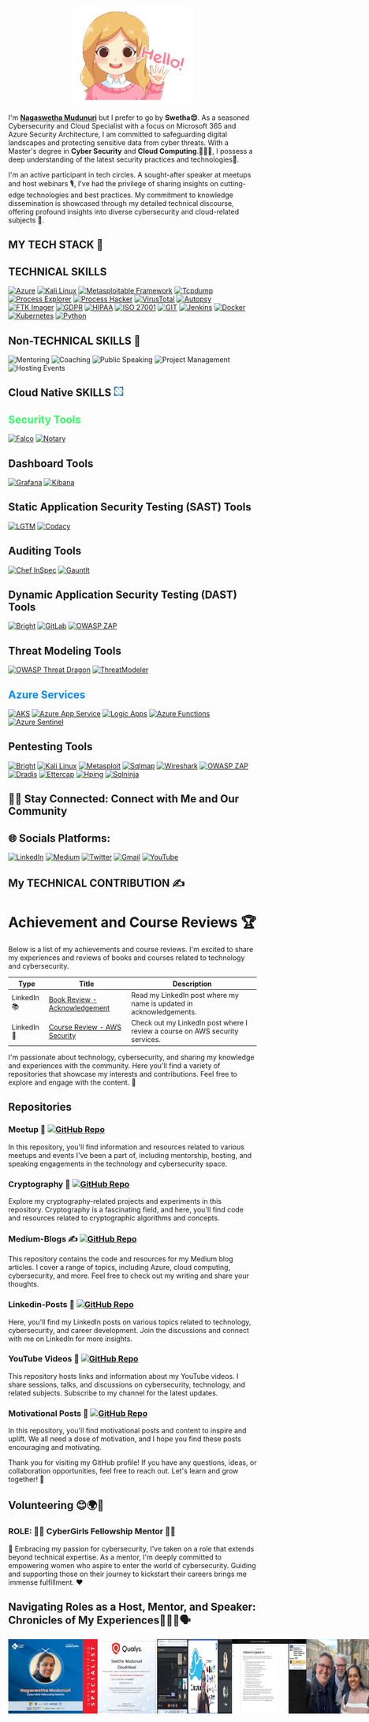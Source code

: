 <p align="center">
  <img src="https://github.com/iamswetha7/Gifs/blob/main/Swetha.gif" height="200" />
  </p>


I'm **[Nagaswetha Mudunuri](https://www.linkedin.com/in/swethamudunuri/)**  but I prefer to go by **Swetha😍**. 
As a seasoned Cybersecurity and Cloud Specialist with a focus on Microsoft 365 and Azure Security Architecture, I am committed to safeguarding digital landscapes and protecting sensitive data from cyber threats. With a Master's degree in **Cyber Security** and **Cloud Computing**.👩🏾‍💻, I possess a deep understanding of the latest security practices and technologies🌟.

I'm an active participant in tech circles. A sought-after speaker at meetups and host webinars 🎙️, I've had the privilege of sharing insights on cutting-edge technologies and best practices. My commitment to knowledge dissemination is showcased through my detailed technical discourse, offering profound insights into diverse cybersecurity and cloud-related subjects 🚀.

## MY TECH STACK 🚀
<div align="left">

## TECHNICAL SKILLS

[![Azure](https://img.shields.io/badge/Azure-%230078D4.svg?logo=Microsoft-Azure&logoColor=white)](https://azure.microsoft.com/)
[![Kali Linux](https://img.shields.io/badge/Kali%20Linux-%2315578B.svg?logo=Kali-Linux&logoColor=white)](https://www.kali.org/)
[![Metasploitable Framework](https://img.shields.io/badge/Metasploitable%20Framework-%23E16722.svg?logo=Metasploit&logoColor=white)](https://www.metasploit.com/)
[![Tcpdump](https://img.shields.io/badge/Tcpdump-%2331A8FF.svg?logo=Wireshark&logoColor=white)](https://www.tcpdump.org/)
[![Process Explorer](https://img.shields.io/badge/Process%20Explorer-%233C589A.svg?logo=Microsoft&logoColor=white)](https://docs.microsoft.com/en-us/sysinternals/downloads/process-explorer)
[![Process Hacker](https://img.shields.io/badge/Process%20Hacker-%23A44A3E.svg?logo=Process-Hacker&logoColor=white)](https://processhacker.sourceforge.io/)
[![VirusTotal](https://img.shields.io/badge/VirusTotal-%23E96B56.svg?logo=VirusTotal&logoColor=white)](https://www.virustotal.com/)
[![Autopsy](https://img.shields.io/badge/Autopsy-%23777BB4.svg?logo=Autopsy&logoColor=white)](https://www.sleuthkit.org/autopsy/)
[![FTK Imager](https://img.shields.io/badge/FTK%20Imager-%23E15B64.svg?logo=AccessData&logoColor=white)](https://accessdata.com/products-services/forensic-toolkit-ftk)
[![GDPR](https://img.shields.io/badge/GDPR-%231A73E8.svg)](https://gdpr.eu/)
[![HIPAA](https://img.shields.io/badge/HIPAA-%234BA2DA.svg)](https://www.hhs.gov/hipaa/)
[![ISO 27001](https://img.shields.io/badge/ISO%2027001-%23009CDE.svg)](https://www.iso.org/iso-27001-information-security.html)
[![GIT](https://img.shields.io/badge/GIT-%23F05032.svg?logo=Git&logoColor=white)](https://git-scm.com/)
[![Jenkins](https://img.shields.io/badge/Jenkins-%23D24939.svg?logo=Jenkins&logoColor=white)](https://www.jenkins.io/)
[![Docker](https://img.shields.io/badge/Docker-%232496ED.svg?logo=Docker&logoColor=white)](https://www.docker.com/)
[![Kubernetes](https://img.shields.io/badge/Kubernetes-%23326CE5.svg?logo=Kubernetes&logoColor=white)](https://kubernetes.io/)
[![Python](https://img.shields.io/badge/Python-%233776AB.svg?logo=Python&logoColor=white)](https://www.python.org/)

</div>



<div align="left">

## Non-TECHNICAL SKILLS 🚀

![Mentoring](https://img.shields.io/badge/Mentoring-%230097A7.svg?logoColor=white)
![Coaching](https://img.shields.io/badge/Coaching-%23FF6F61.svg?logoColor=white)
![Public Speaking](https://img.shields.io/badge/Public%20Speaking-%232D9FD9.svg?logoColor=white)
![Project Management](https://img.shields.io/badge/Project%20Management-%2365B32E.svg?logoColor=white)
![Hosting Events](https://img.shields.io/badge/Hosting%20Events-%23E97452.svg?logoColor=white)

</div>


## Cloud Native SKILLS <img src="https://github.com/iamswetha7/Gifs/blob/main/cncf.png" height ="20" width="20"/>

## <span style="color:#33FF66; text-align:left;">Security Tools</span>

<div align="left">
  <a href="https://falco.org/"><img src="https://img.shields.io/badge/Falco-%23323330.svg?logo=Falco&logoColor=white" alt="Falco"></a>
  <a href="https://www.notaryproject.io/"><img src="https://img.shields.io/badge/Notary-%232496ED.svg?logo=Notary&logoColor=white" alt="Notary"></a>
</div>

## Dashboard Tools

<div align="left">
  <a href="https://grafana.com/"><img src="https://img.shields.io/badge/Grafana-%23FF5733.svg" alt="Grafana"></a>
  <a href="https://www.elastic.co/kibana"><img src="https://img.shields.io/badge/Kibana-%236633FF.svg" alt="Kibana"></a>
</div>

## Static Application Security Testing (SAST) Tools

<div align="left">
  <a href="https://lgtm.com/"><img src="https://img.shields.io/badge/LGTM-%23FF9933.svg" alt="LGTM"></a>
  <a href="https://www.codacy.com/"><img src="https://img.shields.io/badge/Codacy-%23FF6633.svg" alt="Codacy"></a>
</div>

## Auditing Tools

<div align="left">
  <a href="https://docs.chef.io/inspec/"><img src="https://img.shields.io/badge/Chef_InSpec-%23FF9933.svg" alt="Chef InSpec"></a>
  <a href="https://gauntlt.org/"><img src="https://img.shields.io/badge/Gauntlt-%23FF6633.svg" alt="Gauntlt"></a>
</div>

## Dynamic Application Security Testing (DAST) Tools

<div align="left">
  <a href="https://github.com/skylot/jadx"><img src="https://img.shields.io/badge/Bright-%23FF5733.svg" alt="Bright"></a>
  <a href="https://about.gitlab.com/"><img src="https://img.shields.io/badge/GitLab-%236633FF.svg" alt="GitLab"></a>
  <a href="https://www.zaproxy.org/"><img src="https://img.shields.io/badge/OWASP_ZAP-%23FF3366.svg" alt="OWASP ZAP"></a>
</div>

## Threat Modeling Tools

<div align="left">
  <a href="https://owasp.org/www-project-threat-dragon/"><img src="https://img.shields.io/badge/OWASP_Threat_Dragon-%23FF3333.svg" alt="OWASP Threat Dragon"></a>
  <a href="https://threatmodeler.com/"><img src="https://img.shields.io/badge/ThreatModeler-%2366FF33.svg" alt="ThreatModeler"></a>
</div>

## <span style="color:#008BFF; text-align:left;">Azure Services</span>

<div align="left">
  <a href="https://azure.microsoft.com/en-us/services/kubernetes-service/"><img src="https://img.shields.io/badge/AKS-%230078D4.svg?logo=Microsoft-Azure&logoColor=white" alt="AKS"></a>
  <a href="https://azure.microsoft.com/en-us/services/app-service/"><img src="https://img.shields.io/badge/Azure_App_Service-%230078D4.svg?logo=Microsoft-Azure&logoColor=white" alt="Azure App Service"></a>
  <a href="https://azure.microsoft.com/en-us/services/logic-apps/"><img src="https://img.shields.io/badge/Logic_Apps-%230078D4.svg?logo=Microsoft-Azure&logoColor=white" alt="Logic Apps"></a>
  <a href="https://azure.microsoft.com/en-us/services/functions/"><img src="https://img.shields.io/badge/Azure_Functions-%230078D4.svg?logo=Microsoft-Azure&logoColor=white" alt="Azure Functions"></a>
  <a href="https://azure.microsoft.com/en-us/services/azure-sentinel/"><img src="https://img.shields.io/badge/Azure_Sentinel-%230078D4.svg?logo=Microsoft-Azure&logoColor=white" alt="Azure Sentinel"></a>
</div>

## Pentesting Tools

<div align="left">
  <a href="https://github.com/skylot/jadx"><img src="https://img.shields.io/badge/Bright-%23FF5733.svg" alt="Bright"></a>
  <a href="https://www.kali.org/"><img src="https://img.shields.io/badge/Kali_Linux-%236633FF.svg" alt="Kali Linux"></a>
  <a href="https://www.metasploit.com/"><img src="https://img.shields.io/badge/Metasploit-%23FF3366.svg" alt="Metasploit"></a>
  <a href="http://sqlmap.org/"><img src="https://img.shields.io/badge/Sqlmap-%2366FF33.svg" alt="Sqlmap"></a>
  <a href="https://www.wireshark.org/"><img src="https://img.shields.io/badge/Wireshark-%23FF6633.svg" alt="Wireshark"></a>
  <a href="https://www.zaproxy.org/"><img src="https://img.shields.io/badge/OWASP_ZAP-%236633FF.svg" alt="OWASP ZAP"></a>
  <a href="https://dradisframework.com/"><img src="https://img.shields.io/badge/Dradis-%23FF9933.svg" alt="Dradis"></a>
  <a href="http://www.ettercap-project.org/"><img src="https://img.shields.io/badge/Ettercap-%2366FF33.svg" alt="Ettercap"></a>
  <a href="http://www.hping.org/"><img src="https://img.shields.io/badge/Hping-%23FF3333.svg" alt="Hping"></a>
  <a href="https://sqlninja.sourceforge.io/"><img src="https://img.shields.io/badge/Sqlninja-%236633FF.svg" alt="Sqlninja"></a>
</div>

## 🤝🏻 Stay Connected: Connect with Me and Our Community

## 🌐 Socials Platforms:

[![LinkedIn](https://img.shields.io/badge/LinkedIn-%230077B5.svg?logo=linkedin&logoColor=white)](https://linkedin.com/in/iamswetha7)
[![Medium](https://img.shields.io/badge/Medium-12100E?logo=medium&logoColor=white)](https://medium.com/@iamswetha7)
[![Twitter](https://img.shields.io/badge/Twitter-%231DA1F2.svg?logo=Twitter&logoColor=white)](https://twitter.com/iamswetha7)
[![Gmail](https://img.shields.io/badge/Gmail-%23D14836.svg?logo=Gmail&logoColor=white)](mailto:swetha.mudunuri07@gmail.com)
[![YouTube](https://img.shields.io/badge/YouTube-%23FF0000.svg?logo=YouTube&logoColor=white)](https://www.youtube.com/@CloudnLoud)

</div>

## My TECHNICAL CONTRIBUTION ✍ 

# Achievement and Course Reviews 🏆

Below is a list of my achievements and course reviews. I'm excited to share my experiences and reviews of books and courses related to technology and cybersecurity.

| Type          | Title                                                                                                                     | Description                                                                                               |
| ------------- | ------------------------------------------------------------------------------------------------------------------------- | --------------------------------------------------------------------------------------------------------- |
| LinkedIn 📚   | [Book Review - Acknowledgement](https://www.linkedin.com/posts/iamswetha7_hello-connections-%3F%3F%3F-activity-7042494455932678145-xv1B)                | Read my LinkedIn post where my name is updated in acknowledgements.                                |
| LinkedIn 📖   | [Course Review - AWS Security](https://www.linkedin.com/posts/iamswetha7_security-services-in-aws-activity-7101168262834466816-1ZFD)                          | Check out my LinkedIn post where I review a course on AWS security services.                               |


I'm passionate about technology, cybersecurity, and sharing my knowledge and experiences with the community. Here you'll find a variety of repositories that showcase my interests and contributions. Feel free to explore and engage with the content. 🚀

## Repositories

### Meetup 🤝 [![GitHub Repo](https://img.shields.io/badge/GitHub-%2312100E.svg?logo=GitHub&logoColor=white)](https://github.com/iamswetha7/Meetup)

In this repository, you'll find information and resources related to various meetups and events I've been a part of, including mentorship, hosting, and speaking engagements in the technology and cybersecurity space.

### Cryptography 🔐 [![GitHub Repo](https://img.shields.io/badge/GitHub-%2312100E.svg?logo=GitHub&logoColor=white)](https://github.com/iamswetha7/Cryptography)

Explore my cryptography-related projects and experiments in this repository. Cryptography is a fascinating field, and here, you'll find code and resources related to cryptographic algorithms and concepts.

### Medium-Blogs ✍️ [![GitHub Repo](https://img.shields.io/badge/GitHub-%2312100E.svg?logo=GitHub&logoColor=white)](https://github.com/iamswetha7/Medium-Blogs)

This repository contains the code and resources for my Medium blog articles. I cover a range of topics, including Azure, cloud computing, cybersecurity, and more. Feel free to check out my writing and share your thoughts.

### Linkedin-Posts 📰 [![GitHub Repo](https://img.shields.io/badge/GitHub-%2312100E.svg?logo=GitHub&logoColor=white)](https://github.com/iamswetha7/Linkedin-Posts)

Here, you'll find my LinkedIn posts on various topics related to technology, cybersecurity, and career development. Join the discussions and connect with me on LinkedIn for more insights.

### YouTube Videos 🎥 [![GitHub Repo](https://img.shields.io/badge/GitHub-%2312100E.svg?logo=GitHub&logoColor=white)](https://github.com/iamswetha7/Youtube-Videos)

This repository hosts links and information about my YouTube videos. I share sessions, talks, and discussions on cybersecurity, technology, and related subjects. Subscribe to my channel for the latest updates.

### Motivational Posts 💪 [![GitHub Repo](https://img.shields.io/badge/GitHub-%2312100E.svg?logo=GitHub&logoColor=white)](https://github.com/iamswetha7/Motivational-Posts)

In this repository, you'll find motivational posts and content to inspire and uplift. We all need a dose of motivation, and I hope you find these posts encouraging and motivating.

Thank you for visiting my GitHub profile! If you have any questions, ideas, or collaboration opportunities, feel free to reach out. Let's learn and grow together! 🌟


## Volunteering 😊🌍🤝

### ROLE: 👩‍💻 CyberGirls Fellowship Mentor 👩‍💻
🚀 Embracing my passion for cybersecurity, I've taken on a role that extends beyond technical expertise. As a mentor, I'm deeply committed to empowering women who aspire to enter the world of cybersecurity. Guiding and supporting those on their journey to kickstart their careers brings me immense fulfillment. ❤️

## Navigating Roles as a Host, Mentor, and Speaker: Chronicles of My Experiences🎤👩‍🏫🗣️
<div style="display:flex;">
  <img src="https://github.com/iamswetha7/Gifs/blob/main/Cybersafe.jpg" alt="Image 10" style="width:30%;">
  <img src="https://github.com/iamswetha7/Gifs/blob/main/Qualys.jpg" alt="Image 11" style="width:30%;">
  <img src="https://github.com/iamswetha7/Gifs/blob/main/Google.jpg" alt="Image 12" style="width:30%;">
  <img src="https://github.com/iamswetha7/Gifs/blob/main/Ack.jpg" alt="Image 12" style="width:30%;"> 
  <img src="https://github.com/iamswetha7/Gifs/blob/main/CEO.jpg" alt="Image 13" style="width:30%;">
  <img src="https://github.com/iamswetha7/Gifs/blob/main/Meetup.jpg" alt="Image 13" style="width:30%;">
  <img src="https://github.com/iamswetha7/Gifs/blob/main/Host2.jpg" alt="Image 13" style="width:30%;">
  <img src="https://github.com/iamswetha7/Gifs/blob/main/host.jpg" alt="Image 13" style="width:30%;">
   <img src="https://github.com/iamswetha7/Gifs/blob/main/Azure%20User%20group.jpg" alt="Image 13" style="width:30%;">
 </div>









